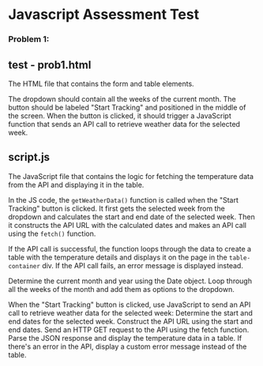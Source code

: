 # Javascript Assessment Test

### Problem 1:

## test - prob1.html
The HTML file that contains the form and table elements.

The dropdown should contain all the weeks of the current month.
The button should be labeled "Start Tracking" and positioned in the middle of the screen.
When the button is clicked, it should trigger a JavaScript function that sends an API call to retrieve weather data for the selected week.

## script.js
The JavaScript file that contains the logic for fetching the temperature data from the API and displaying it in the table.

In the JS code, the `getWeatherData()` function is called when the "Start Tracking" button is clicked. 
It first gets the selected week from the dropdown and calculates the start and end date of the selected week. 
Then it constructs the API URL with the calculated dates and makes an API call using the `fetch()` function.

If the API call is successful, the function loops through the data to create a table with the temperature details and displays it on the page in the `table-container` div. 
If the API call fails, an error message is displayed instead.

Determine the current month and year using the Date object.
Loop through all the weeks of the month and add them as options to the dropdown.

When the "Start Tracking" button is clicked, use JavaScript to send an API call to retrieve weather data for the selected week:
Determine the start and end dates for the selected week.
Construct the API URL using the start and end dates.
Send an HTTP GET request to the API using the fetch function.
Parse the JSON response and display the temperature data in a table.
If there's an error in the API, display a custom error message instead of the table.

